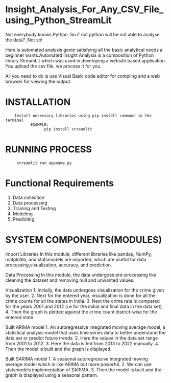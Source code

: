 # Insight_Analysis_For_Any_CSV_File_using_Python_StreamLit
Not everybody knows Python. So if not python will be not able to analyse the data?. Not so! 
     
Here is automated analysis genie satisfying all the basic analytical needs a beginner wants.Automated Insight Analysis is a composition of Python library StreamLit which was used in developing a website based application. You upload the csv file, we process it for you.

All you need to do is use Visual Basic code editor for compilng and a web browser for viewing the output.

# INSTALLATION
        Install necessary libraries using pip install command in the terminal
               EXAMPLE:
                     pip install streamlit
             
# RUNNING PROCESS
         streamlit run appname.py
         
# Functional Requirements

1. Data collection
2. Data processing
3. Training and Testing
4. Modeling
5. Predicting

# SYSTEM COMPONENTS(MODULES)

Import Libraries
        In this module, different libraries like pandas, NumPy, matplotlib, and statsmodels are imported, which are useful for data processing,visualization, accuracy, and prediction.

Data Processing
       In this module, the data undergoes pre-processing like cleaning the dataset and removing null and unwanted values.

Visualization
     1. Initially, the data undergoes visualization for the crime given by the user.
     2. Next for the entered year, visualization is done for all the crime counts for all the states in India.
     3. Next the crime rate is compared for the years 2001 and 2012 (i.e for the initial and final data in the data set).
     4. Then the graph is plotted against the crime count district-wise for the entered state.
     
Built ARIMA model
     1. An autoregressive integrated moving average model, a statistical analysis model that uses time series data to better understand the data set or predict future trends.
     2. Here the values in the data set range from 2001 to 2012.
     3. Here the data is fed from 2013 to 2022 manually.
     4. Then the model is built and the graph is displayed.
     
Built SARIMA model
     1. A seasonal autoregressive integrated moving average model which is like ARIMA but more powerful.
     2. We can use statsmodels implementation of SARIMA.
     3. Then the model is built and the graph is displayed using a seasonal pattern.
